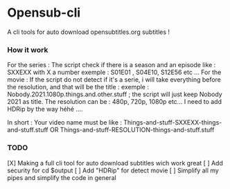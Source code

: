 # Opensub-cli
A cli tools for auto download opensubtitles.org subtitles ! 

### How it work 

For the series : 
  The script check if there is a season and an episode like : SXXEXX with X a number
  exemple : S01E01 , S04E10, S12E56 etc ...
For the movie : 
  If the script do not detect if it's a serie, i will take everything before the resolution, and that will be the title : 
  exemple : Nobody.2021.1080p.things.and.other.stuff ; the script will just keep Nobody 2021 as title.
  The resolution can be : 480p, 720p, 1080p etc... I need to add HDRip by the way héhé ....
  
 In short : 
   Your video name must be like :
   Things-and-stuff-SXXEXX-things-and-stuff.stuff
   OR 
   Things-and-stuff-RESOLUTION-things-and-stuff.stuff
 
 
### TODO 

[X] Making a full cli tool for auto download subtitles wich work great 
[ ] Add security for cd $output 
[ ] Add "HDRip" for detect movie
[ ] Simplify all my pipes and simplify the code in general  
